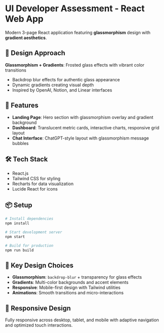 # UI Developer Assessment - React Web App

Modern 3-page React application featuring **glassmorphism** design with **gradient aesthetics**.

## 🎨 Design Approach

**Glassmorphism + Gradients**: Frosted glass effects with vibrant color transitions

-   Backdrop blur effects for authentic glass appearance
-   Dynamic gradients creating visual depth
-   Inspired by OpenAI, Notion, and Linear interfaces

## 🚀 Features

-   **Landing Page**: Hero section with glassmorphism overlay and gradient background
-   **Dashboard**: Translucent metric cards, interactive charts, responsive grid layout
-   **Chat Interface**: ChatGPT-style layout with glassmorphism message bubbles

## 🛠️ Tech Stack

-   React.js
-   Tailwind CSS for styling
-   Recharts for data visualization
-   Lucide React for icons

## 📦 Setup

```bash
# Install dependencies
npm install

# Start development server
npm start

# Build for production
npm run build
```

## 🎯 Key Design Choices

-   **Glassmorphism**: `backdrop-blur` + transparency for glass effects
-   **Gradients**: Multi-color backgrounds and accent elements
-   **Responsive**: Mobile-first design with Tailwind utilities
-   **Animations**: Smooth transitions and micro-interactions

## 📱 Responsive Design

Fully responsive across desktop, tablet, and mobile with adaptive navigation and optimized touch interactions.
